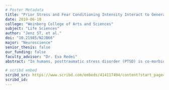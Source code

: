 ```yaml
---
# Poster Metadata
title: "Prior Stress and Fear Conditioning Intensity Interact to Generate Sex-, and Strain-Specific Enhanced or Attenuated Fear Memory"
date: 2019-06-10
college: "Weinberg College of Arts and Sciences"
subject: "Life Sciences"
author: "Jenz ST, et al."
doi: "10.21985/N2JB66"
major: "Neuroscience"
senior_thesis: false
our_funding: false
faculty_advisor: "Dr. Eva Redei"
abstract: "In humans, posttraumatic stress disorder (PTSD) is co-morbid with major depressive disorder. Individuals who are exposed to stress prior to a traumatic event have an increased likelihood of developing PTSD.  To study this increased vulnerability, a rat model was developed using the Stress Enhanced Fear Learning (SEFL) paradigm. This study aims to show how SEFL’s consequences can differ depending on the sex, stress-reactivity of the animal, and intensity of  fear conditioning. Wistar Kyoto (WKY) rats were bred based on their extremes in a test used to measure depression-like behavior. WKY More Immobile (WMI) strain mirrors human major depressive disorder, and the isogenic WKY Less Immobile (WLI) strain acts as a control. In the study, 16 groups of rats were used, strains (2) by sex (2) by stress (2) by shock intensity (2) with 7-8 animals in each group. Rats in the stress group received acute restraint stress 48 hours prior to contextual fear conditioning (CFC). During CFC, WLI and WMI rats received either 0.6 mA or 0.8 mA intensity foot shocks and their freezing response was measured. WLI rats showed no effect due to SEFL, while WMI males exhibit enhanced fear memory after greater intensity CFC. In contrast, WMI females show enhanced memory after 0.6 mA, but attenuated fear memory after 0.8 mA intensity CFC. Expression of target genes in the blood and brains of these animals could identify biomarkers aligned to the behavior, with potential to identify mechanisms underlying the modulation of SEFL."

# scribd embed
scribd_src: https://www.scribd.com/embeds/414117494/content?start_page=1&view_mode=scroll&show_recommendations=false&access_key=key-vD069x0zajm4kfAfNcpo
scribd_id:
---
```

